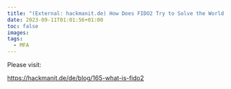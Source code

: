 ```yaml
---
title: "(External: hackmanit.de) How Does FIDO2 Try to Solve the World’s Password Problem?"
date: 2023-09-11T01:01:56+01:00
toc: false
images:
tags:
  - MFA
---
```


Please visit:

https://hackmanit.de/de/blog/165-what-is-fido2
